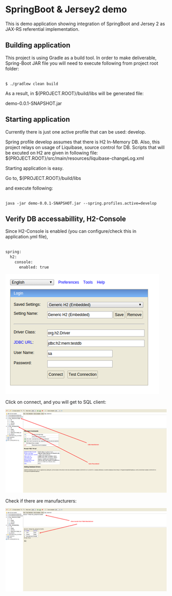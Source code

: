 # SpringBoot & Jersey2 demo

This is demo application showing integration of SpringBoot and Jersey 2 as JAX-RS referential
implementation.

## Building application

This project is using Gradle as a build tool. In order to make deliverable, Spring-Boot JAR file
you will need to execute following from project root folder:

```

$ ./gradlew clean build

```

As a result, in ${PROJECT.ROOT}/build/libs will be generated file:

demo-0.0.1-SNAPSHOT.jar


## Starting application

Currently there is just one active profile that can be used: develop.

Spring profile develop assumes that there is H2 In-Memory DB. Also, this project relays on
usage of Liquibase, source control for DB.
Scripts that will be excuted on H2 are given in following file:
${PROJECT.ROOT}/src/main/resources/liquibase-changeLog.xml

Starting application is easy.

Go to, 
${PROJECT.ROOT}/build/libs

and execute following:

```

java -jar demo-0.0.1-SNAPSHOT.jar --spring.profiles.active=develop

```


## Verify DB accessabillity, H2-Console

Since H2-Console is enabled (you can configure/check this in application.yml file),

```

spring:
  h2:
    console:
      enabled: true

```

![H2-Console in web browser](/images/h2-console-001.png) 

Click on connect, and you will get to SQL client:

![H2-Console SQL client](/images/h2-console-002.png)

Check if there are manufacturers:

![H2-Console in web browser](/images/h2-console-003.png)
 
